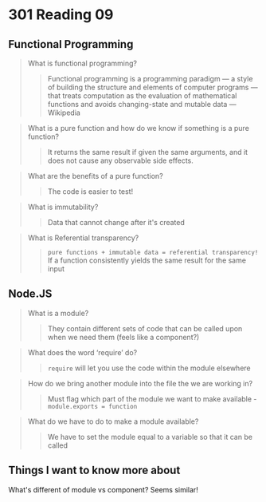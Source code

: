 # 301 Reading 09

## Functional Programming

>What is functional programming?
>>Functional programming is a programming paradigm — a style of building the structure and elements of computer programs — that treats computation as the evaluation of mathematical functions and avoids changing-state and mutable data — Wikipedia

>What is a pure function and how do we know if something is a pure function?
>>It returns the same result if given the same arguments, and it does not cause any observable side effects.

>What are the benefits of a pure function?
>>The code is easier to test!

>What is immutability?
>>Data that cannot change after it's created

>What is Referential transparency?
>>`pure functions + immutable data = referential transparency!` If a function consistently yields the same result for the same input

## Node.JS

>What is a module?
>>They contain different sets of code that can be called upon when we need them (feels like a component?)

>What does the word ‘require’ do?
>>`require` will let you use the code within the module elsewhere

>How do we bring another module into the file the we are working in?
>>Must flag which part of the module we want to make available - `module.exports = function`

>What do we have to do to make a module available?
>>We have to set the module equal to a variable so that it can be called

## Things I want to know more about

What's different of module vs component? Seems similar!
